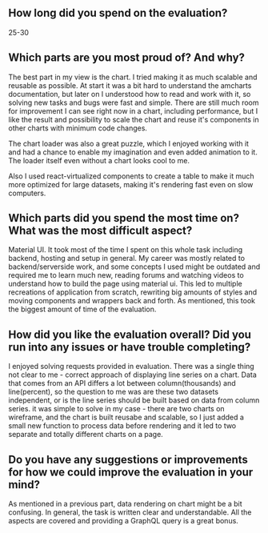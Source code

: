 ## How long did you spend on the evaluation?

25-30

## Which parts are you most proud of? And why?

The best part in my view is the chart. I tried making it as much scalable and reusable as possible. At start it was a bit hard to understand the amcharts documentation, but later on I understood how to read and work with it, so solving new tasks and bugs were fast and simple. There are still much room for improvement I can see right now in a chart, including performance, but I like the result and possibility to scale the chart and reuse it's components in other charts with minimum code changes.

The chart loader was also a great puzzle, which I enjoyed working with it and had a chance to enable my imagination and even added animation to it. The loader itself even without a chart looks cool to me.

Also I used react-virtualized components to create a table to make it much more optimized for large datasets, making it's rendering fast even on slow computers.

## Which parts did you spend the most time on? What was the most difficult aspect?

Material UI. It took most of the time I spent on this whole task including backend, hosting and setup in general. My career was mostly related to backend/serverside work, and some concepts I used might be outdated and required me to learn much new, reading forums and watching videos to understand how to build the page using material ui. This led to multiple recreations of application from scratch, rewriting big amounts of styles and moving components and wrappers back and forth. As mentioned, this took the biggest amount of time of the evaluation.

## How did you like the evaluation overall? Did you run into any issues or have trouble completing?

I enjoyed solving requests provided in evaluation. There was a single thing not clear to me - correct approach of displaying line series on a chart. Data that comes from an API differs a lot between column(thousands) and line(percent), so the question to me was are these two datasets independent, or is the line series should be built based on data from column series. it was simple to solve in my case - there are two charts on wireframe, and the chart is built reusabe and scalable, so I just added a small new function to process data before rendering and it led to two separate and totally different charts on a page.

## Do you have any suggestions or improvements for how we could improve the evaluation in your mind?

As mentioned in a previous part, data rendering on chart might be a bit confusing. In general, the task is written clear and understandable. All the aspects are covered and providing a GraphQL query is a great bonus.
